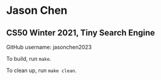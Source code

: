 # Jason Chen
## CS50 Winter 2021, Tiny Search Engine

GitHub username: jasonchen2023

To build, run `make`.

To clean up, run `make clean`.


